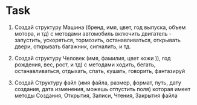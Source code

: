 # Task

1. Создай структуру Машина (бренд, имя, цвет, год выпуска, объем мотора, и тд) с методами автомобиль включить двигатель - запустить,
 ускоряться, тормозить, останавливаться, открывать двери, открывать багажник, сигналить, и тд.

2. Создай структуру Человек (имя, фамилия, цвет кожи )), год рождения, вес, рост, и тд) с методами ходить, бегать, останавливаться,
 отдыхать, спать, кушать, говорить, фантазируй

3. Создай Структуру файл (имя файла, размер, формат, путь, дату создания, дата изменения, можешь отпустить поля) которая
имеет методы Создания, Открытия, Записи, Чтения, Закрытия файла
